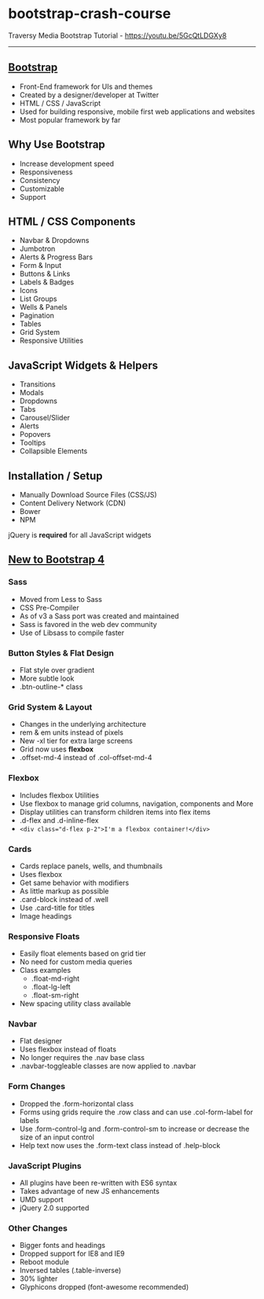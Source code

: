 # bootstrap-crash-course

Traversy Media Bootstrap Tutorial - https://youtu.be/5GcQtLDGXy8

***

## [Bootstrap](https://getbootstrap.com/)

- Front-End framework for UIs and themes
- Created by a designer/developer at Twitter
- HTML / CSS / JavaScript
- Used for building responsive, mobile first web applications and websites
- Most popular framework by far

## Why Use Bootstrap

- Increase development speed
- Responsiveness
- Consistency
- Customizable
- Support

## HTML / CSS Components

- Navbar & Dropdowns
- Jumbotron
- Alerts & Progress Bars
- Form & Input
- Buttons & Links
- Labels & Badges
- Icons
- List Groups
- Wells & Panels
- Pagination
- Tables
- Grid System
- Responsive Utilities

## JavaScript Widgets & Helpers

- Transitions
- Modals
- Dropdowns
- Tabs
- Carousel/Slider
- Alerts
- Popovers
- Tooltips
- Collapsible Elements

## Installation / Setup

- Manually Download Source Files (CSS/JS)
- Content Delivery Network (CDN)
- Bower
- NPM

jQuery is **required** for all JavaScript widgets

## [New to Bootstrap 4](https://getbootstrap.com/docs/4.3/migration/)

### Sass

- Moved from Less to Sass
- CSS Pre-Compiler
- As of v3 a Sass port was created and maintained
- Sass is favored in the web dev community
- Use of Libsass to compile faster

### Button Styles & Flat Design

- Flat style over gradient
- More subtle look
- .btn-outline-* class

### Grid System & Layout

- Changes in the underlying architecture
- rem & em units instead of pixels
- New -xl tier for extra large screens
- Grid now uses **flexbox**
- .offset-md-4 instead of .col-offset-md-4

### Flexbox

- Includes flexbox Utilities
- Use flexbox to manage grid columns, navigation, components and More
- Display utilities can transform children items into flex items
- .d-flex and .d-inline-flex
- `<div class="d-flex p-2">I'm a flexbox container!</div>`

### Cards

- Cards replace panels, wells, and thumbnails
- Uses flexbox
- Get same behavior with modifiers
- As little markup as possible
- .card-block instead of .well
- Use .card-title for titles
- Image headings

### Responsive Floats

- Easily float elements based on grid tier
- No need for custom media queries
- Class examples
  - .float-md-right
  - .float-lg-left
  - .float-sm-right
- New spacing utility class available

### Navbar

- Flat designer
- Uses flexbox instead of floats
- No longer requires the .nav base class
- .navbar-toggleable classes are now applied to .navbar

### Form Changes

- Dropped the .form-horizontal class
- Forms using grids require the .row class and can use .col-form-label for labels
- Use .form-control-lg and .form-control-sm to increase or decrease the size of an input control
- Help text now uses the .form-text class instead of .help-block

### JavaScript Plugins

- All plugins have been re-written with ES6 syntax
- Takes advantage of new JS enhancements
- UMD support
- jQuery 2.0 supported

### Other Changes

- Bigger fonts and headings
- Dropped support for IE8 and IE9
- Reboot module
- Inversed tables (.table-inverse)
- 30% lighter
- Glyphicons dropped (font-awesome recommended)